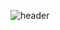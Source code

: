 ![header](https://capsule-render.vercel.app/api?type=Waving&color=timeGradient&height=300&section=header&text=Bok's&fontSize=65&desc=Do%20The%20Best%20All%20The%20Time&animation=fadeIn)

<!--
**nashs789/nashs789** is a ✨ _special_ ✨ repository because its `README.md` (this file) appears on your GitHub profile.

Here are some ideas to get you started:

- 🔭 I’m currently working on ...
- 🌱 I’m currently learning ...
- 👯 I’m looking to collaborate on ...
- 🤔 I’m looking for help with ...
- 💬 Ask me about ...
- 📫 How to reach me: ...
- 😄 Pronouns: ...
- ⚡ Fun fact: ...
-->
